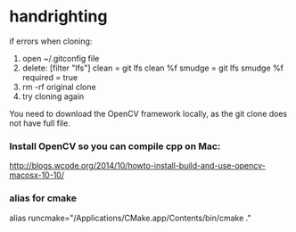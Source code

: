 # handrighting

if errors when cloning:
  1. open ~/.gitconfig file
  2. delete: 
    [filter "lfs"]
      clean = git lfs clean %f
      smudge = git lfs smudge %f
      required = true
  3. rm -rf original clone
  4. try cloning again

You need to download the OpenCV framework locally, as the git clone does not have full file.

### Install OpenCV so you can compile cpp on Mac:
http://blogs.wcode.org/2014/10/howto-install-build-and-use-opencv-macosx-10-10/

### alias for cmake
alias runcmake="/Applications/CMake.app/Contents/bin/cmake ."
